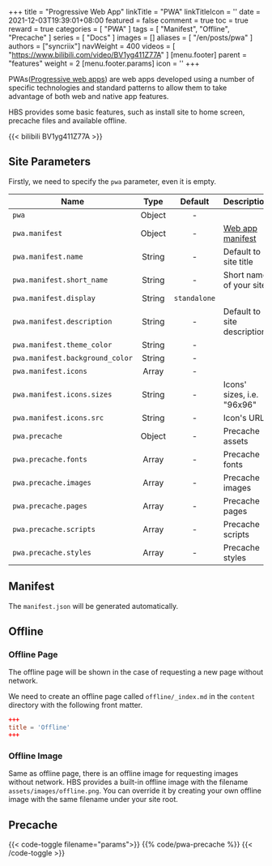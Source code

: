 +++
title = "Progressive Web App"
linkTitle = "PWA"
linkTitleIcon = '<i class="fas fa-th-large fa-fw text-warning"></i>'
date = 2021-12-03T19:39:01+08:00
featured = false
comment = true
toc = true
reward = true
categories = [
  "PWA"
]
tags = [
  "Manifest",
  "Offline",
  "Precache"
]
series = [
  "Docs"
]
images = []
aliases = [
  "/en/posts/pwa"
]
authors = ["syncriix"]
navWeight = 400
videos = [
  "https://www.bilibili.com/video/BV1yg411Z77A"
]
[menu.footer]
  parent = "features"
  weight = 2
  [menu.footer.params]
    icon = '<i class="fas fa-fw fa-th-large"></i>'
+++

PWAs([Progressive web apps](https://developer.mozilla.org/en-US/docs/Web/Progressive_web_apps)) are web apps developed using a number of specific technologies and standard patterns to allow them to take advantage of both web and native app features.

HBS provides some basic features, such as install site to home screen, precache files and available offline.

<!--more-->

{{< bilibili BV1yg411Z77A >}}

## Site Parameters

Firstly, we need to specify the `pwa` parameter, even it is empty.

| Name | Type | Default | Description
|---|:-:|:-:|---
| `pwa` | Object | - | 
| `pwa.manifest` | Object | - | [Web app manifest](https://developer.mozilla.org/en-US/docs/Web/Manifest)
| `pwa.manifest.name` | String | - | Default to site title
| `pwa.manifest.short_name` | String | - | Short name of your site.
| `pwa.manifest.display` | String | `standalone` |
| `pwa.manifest.description` | String | - | Default to site description.
| `pwa.manifest.theme_color` | String | - |
| `pwa.manifest.background_color` | String | - |
| `pwa.manifest.icons` | Array | - |
| `pwa.manifest.icons.sizes` | String | - | Icons' sizes, i.e. "96x96"
| `pwa.manifest.icons.src` | String | - | Icon's URL
| `pwa.precache` | Object | - | Precache assets
| `pwa.precache.fonts` | Array | - | Precache fonts
| `pwa.precache.images` | Array | - | Precache images
| `pwa.precache.pages` | Array | - | Precache pages
| `pwa.precache.scripts` | Array | - | Precache scripts
| `pwa.precache.styles` | Array | - | Precache styles

## Manifest

The `manifest.json` will be generated automatically.

## Offline

### Offline Page

The offline page will be shown in the case of requesting a new page without network.

We need to create an offline page called `offline/_index.md` in the `content` directory with the following front matter.

```toml
+++
title = 'Offline'
+++
```

### Offline Image

Same as offline page, there is an offline image for requesting images without network. HBS provides a built-in offline image with the filename `assets/images/offline.png`.
You can override it by creating your own offline image with the same filename under your site root.

## Precache

{{< code-toggle filename="params">}}
{{% code/pwa-precache %}}
{{< /code-toggle >}}
